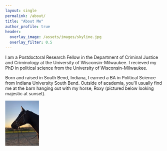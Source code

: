 ```yaml
---
layout: single
permalink: /about/
title: "About Me"
author_profile: true
header:
  overlay_image: /assets/images/skyline.jpg
  overlay_filter: 0.5
---	
```

I am a Postdoctoral Research Fellow in the Department of Criminal Justice and Criminology at the University of Wisconsin-Milwaukee. I recieved my PhD in political science from the University of Wisconsin-Milwaukee. 

Born and raised in South Bend, Indiana, I earned a BA in Political Science from Indiana University South Bend. Outside of academia, you'll usually find me at the barn hanging out with my horse, Roxy (pictured below looking majestic at sunset).



 <img src="/assets/images/roxy_small1.jpg" width="108" height="144" alt="Roxy" />



<!---Broadly, I am interested in the study of political attitudes and behavior in various contexts. My main research agenda, initiated in my dissertation, explores unequal representation in local politics by leveraging advanced statistical methods to estimate subnational public opinion in cities. In doing so, my work bridges insights from scholarship in the fields of American political behavior, urban politics, and political methodology. Beyond this primary research agenda, I am working on multiple joint projects in the broader fields of representation, inequality, and political behavior. You can check out what I'm up to on my <a href="ajheideman.github.io/research/">research page.</a> --->

  
<!--- I am also a member of the UW-Milwaukee Experimental Politics Lab. Our research employs experimental methods to address questions about political attitudes, beliefs, and behavior. Our members have diverse substantive interests across several fields in political science. You can check us out <a href="https://experimentalpolitics.github.io">here.</a> --->

